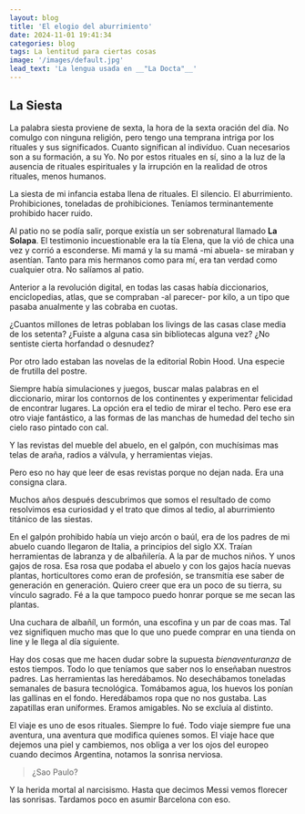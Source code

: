```yaml
---
layout: blog
title: 'El elogio del aburrimiento'
date: 2024-11-01 19:41:34
categories: blog
tags: La lentitud para ciertas cosas
image: '/images/default.jpg'
lead_text: 'La lengua usada en __"La Docta"__'
---
```


## La Siesta

La palabra siesta proviene de sexta, la hora de la sexta oración del día.  No comulgo con ninguna religión, pero tengo una temprana intriga por los rituales y sus significados.  Cuanto significan al indivíduo.  Cuan necesarios son a su formación, a su Yo.  No por estos rituales en sí, sino a la luz de la ausencia de rituales espirituales y la irrupción en la realidad de otros rituales, menos humanos.  

La siesta de mi infancia estaba llena de rituales.  El silencio.  El aburrimiento.  Prohibiciones, toneladas de prohibiciones.  Teníamos terminantemente prohibido hacer ruido.  

Al patio no se podía salir, porque existía un ser sobrenatural llamado **La Solapa**.  El testimonio incuestionable era la tía Elena, que la vió de chica una vez y corrió a esconderse.  Mi mamá y la su mamá -mi abuela- se miraban y asentían.  Tanto para mis hermanos como para mí, era tan verdad como cualquier otra.  No salíamos al patio.  

Anterior a la revolución digital, en todas las casas había diccionarios, enciclopedias, atlas, que se compraban -al parecer- por kilo, a un tipo que pasaba anualmente y las cobraba en cuotas.  

¿Cuantos millones de letras poblaban los livings de las casas clase media de los setenta?  ¿Fuiste a alguna casa sin bibliotecas alguna vez?  ¿No sentiste cierta horfandad o desnudez? 

Por otro lado estaban las novelas de la editorial Robin Hood.  Una especie de frutilla del postre.

Siempre había simulaciones y juegos, buscar malas palabras en el diccionario, mirar los contornos de los continentes y experimentar felicidad de encontrar lugares.  La opción era el tedio de mirar el techo.  Pero ese era otro viaje fantástico, a las formas de las manchas de humedad del techo sin cielo raso pintado con cal.

Y las revistas del mueble del abuelo, en el galpón, con muchísimas mas telas de araña, radios a válvula, y herramientas viejas.  

Pero eso no hay que leer de esas revistas porque no dejan nada.  Era una consigna clara.

Muchos años después descubrimos que somos el resultado de como resolvimos esa curiosidad y el trato que dimos al tedio, al aburrimiento titánico de las siestas.

En el galpón prohibido había un viejo arcón o baúl, era de los padres de mi abuelo cuando llegaron de Italia, a principios del siglo XX.  Traían herramientas de labranza y de albañilería.  A la par de muchos niños.  Y unos gajos de rosa.  Esa rosa que podaba el abuelo y con los gajos hacía nuevas plantas, horticultores como eran de profesión, se transmitía ese saber de generación en generación.  Quiero creer que era un poco de su tierra, su vínculo sagrado.  Fé a la que tampoco puedo honrar porque se me secan las plantas.

Una cuchara de albañíl, un formón, una escofina y un par de coas mas.  Tal vez signifiquen mucho mas que lo que uno puede comprar en una tienda on line y le llega al día siguiente.  

Hay dos cosas que me hacen dudar sobre la supuesta *bienaventuranza* de estos tiempos.  Todo lo que teníamos que saber nos lo enseñaban nuestros padres.  Las herramientas las heredábamos.  No desechábamos toneladas semanales de basura tecnológica.  Tomábamos agua, los huevos los ponían las gallinas en el fondo.  Heredábamos ropa que no nos gustaba.  Las zapatillas eran uniformes.  Eramos amigables.  No se excluía al distinto.

El viaje es uno de esos rituales.  Siempre lo fué.  Todo viaje siempre fue una aventura, una aventura que modifica quienes somos.  El viaje hace que dejemos una piel y cambiemos, nos obliga a ver los ojos del europeo cuando decimos Argentina, notamos la sonrisa nerviosa.

> ¿Sao Paulo?

Y la herida mortal al narcisismo.  Hasta que decimos Messi vemos florecer las sonrisas.  Tardamos poco en asumir Barcelona con eso.


